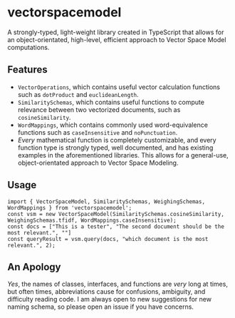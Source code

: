 # vectorspacemodel
A strongly-typed, light-weight library created in TypeScript that allows for an object-orientated, high-level, efficient approach to Vector Space Model computations.

## Features
* `VectorOperations`, which contains useful vector calculation functions such as `dotProduct` and `euclideanLength`.
* `SimilaritySchemas`, which contains useful functions to compute relevance between two vectorized documents, such as `cosineSimilarity`.
* `WordMappings`, which contains commonly used word-equivalence functions such as `caseInsensitive` and `noPunctuation`.
* _Every_ mathematical function is completely customizable, and every function type is strongly typed, well documented, and has existing examples in the aforementioned libraries. This allows for a general-use, object-orientated approach to Vector Space Modeling.

## Usage
```
import { VectorSpaceModel, SimilaritySchemas, WeighingSchemas, WordMappings } from 'vectorspacemodel';
const vsm = new VectorSpaceModel(SimilaritySchemas.cosineSimilarity, WeighingSchemas.tfidf, WordMappings.caseInsensitive);
const docs = ["This is a tester", "The second document should be the most relevant.", ""]
const queryResult = vsm.query(docs, "which document is the most relevant.", 2);
```

## An Apology
_Yes_, the names of classes, interfaces, and functions are _very_ long at times, but often times, abbreviations cause for confusions, ambiguity, and difficulty reading code. I am always open to new suggestions for new naming schema, so please open an issue if you have concerns.
